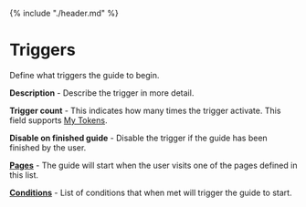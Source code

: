 {% include "./header.md" %}
# Triggers 

Define what triggers the guide to begin. 

**Description** - Describe the trigger in more detail.

**Trigger count** - This indicates how many times the trigger activate. This field supports [My Tokens](http://www.dnnsharp.com/dnn/modules/my-custom-tokens).

**Disable on finished guide** - Disable the trigger if the guide has been finished by the user.

**[Pages](pages.html)** - The guide will start when the user visits one of the pages defined in this list.

**[Conditions](conditions.html)** - List of conditions that when met will trigger the guide to start.

